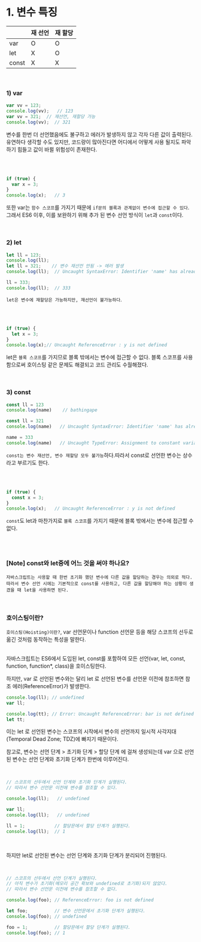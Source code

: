 # 1. 변수 특징

|  | 재 선언 | 재 할당 |
|------|---|---|
| var | O | O |
| let | X | O |
| const | X | X |

<br>

### 1) var

```javascript
var vv = 123;
console.log(vv);   // 123
var vv = 321;  // 재선언, 재할당 가능
console.log(vv);  // 321
```

<div>
변수를 한번 더 선언했음에도 불구하고 에러가 발생하지 않고 각자 다른 값이 출력된다.
유연하다 생각할 수도 있지만, 코드량이 많아진다면 어디에서 어떻게 사용 될지도 파악하기 힘들고 값이 바뀔 위험성이 존재한다.
<div>

<br><br>

```javascript
if (true) {
  var x = 3;
}
console.log(x);   // 3
```

또한 var는 `함수 스코프`를 가지기 때문에 `if문의 블록과 관계없이 변수에 접근할 수 있다`.
그래서 ES6 이후, 이를 보완하기 위해 추가 된 변수 선언 방식이 `let`과 `const`이다.

<br>

### 2) let

```javascript
let ll = 123; 
console.log(ll);
let ll = 321;    // 변수 재선언 안됨 -> 에러 발생
console.log(ll);  // Uncaught SyntaxError: Identifier 'name' has already been declared

ll = 333;
console.log(ll);  // 333
```

`let은 변수에 재할당은 가능하지만, 재선언이 불가능하다`.

<br><br>

```javascript
if (true) {
  let x = 3;
}
console.log(x);// Uncaught ReferenceError : y is not defined
```

let은 `블록 스코프`를 가지므로 블록 밖에서는 변수에 접근할 수 없다. 블록 스코프를 사용함으로써 호이스팅 같은 문제도 해결되고 코드 관리도 수월해졌다.

<br>

### 3) const

```javascript
const ll = 123
console.log(name)    // bathingape

const ll = 321
console.log(name)   // Uncaught SyntaxError: Identifier 'name' has already been declared

name = 333
console.log(name)   // Uncaught TypeError: Assignment to constant variable.
```

`const는 변수 재선언, 변수 재할당 모두 불가능`하다.따라서 const로 선언한 변수는 상수라고 부르기도 한다. 

<br><br>

```javascript
if (true) {
  const x = 3;
}
console.log(x);   // Uncaught ReferenceError : y is not defined
```

`const`도 let과 마찬가지로 `블록 스코프`를 가지기 때문에 블록 밖에서는 변수에 접근할 수 없다.

<br><br>


### [Note] const와 let중에 어느 것을 써야 하나요? 

```
자바스크립트는 사용할 때 한번 초기화 했던 변수에 다른 값을 할당하는 경우는 의외로 적다. 따라서 변수 선언 시에는 기본적으로 const를 사용하고, 다른 값을 할당해야 하는 상황이 생겼을 때 let을 사용하면 된다.
```

<br>

### 호이스팅이란? 

`호이스팅(Hoisting)이란?`, var 선언문이나 function 선언문 등을 해당 스코프의 선두로 옮긴 것처럼 동작하는 특성을 말한다. <br><br>

자바스크립트는 ES6에서 도입된 let, const를 포함하여 모든 선언(var, let, const, function, function*, class)을 호이스팅한다. <br>

하지만, var 로 선언된 변수와는 달리 let 로 선언된 변수를 선언문 이전에 참조하면 참조 에러(ReferenceError)가 발생한다.


```javascript
console.log(ll); // undefined
var ll;

console.log(tt); // Error: Uncaught ReferenceError: bar is not defined
let tt;
```

이는 let 로 선언된 변수는 스코프의 시작에서 변수의 선언까지 일시적 사각지대(Temporal Dead Zone; TDZ)에 빠지기 때문이다. <br>

참고로, 변수는 선언 단계 > 초기화 단계 > 할당 단계 에 걸쳐 생성되는데 var 으로 선언된 변수는 선언 단계와 초기화 단계가 한번에 이루어진다.

<br>

```javascript
// 스코프의 선두에서 선언 단계와 초기화 단계가 실행된다.
// 따라서 변수 선언문 이전에 변수를 참조할 수 있다.

console.log(ll);   // undefined

var ll;
console.log(ll);   // undefined

ll = 1;           // 할당문에서 할당 단계가 실행된다.
console.log(ll);  // 1
```

<br>

하지만 let로 선언된 변수는 선언 단계와 초기화 단계가 분리되어 진행된다.

<br>

```javascript
// 스코프의 선두에서 선언 단계가 실행된다.
// 아직 변수가 초기화(메모리 공간 확보와 undefined로 초기화)되지 않았다.
// 따라서 변수 선언문 이전에 변수를 참조할 수 없다.

console.log(foo); // ReferenceError: foo is not defined

let foo;          // 변수 선언문에서 초기화 단계가 실행된다.
console.log(foo); // undefined

foo = 1;          // 할당문에서 할당 단계가 실행된다.
console.log(foo); // 1
```